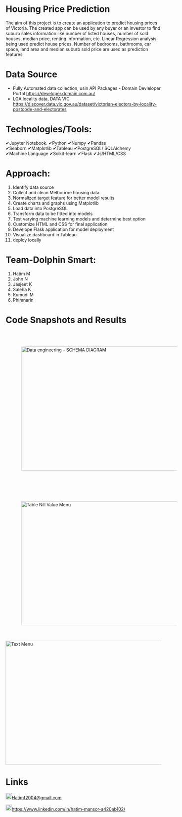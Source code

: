 # Housing Price Prediction
The aim of this project is to create an application to predict housing prices of Victoria. The created app can be used by any buyer or an investor to find suburb sales information like number of listed houses, number of sold houses, median price, renting information, etc. 
Linear Regression analysis being used predict house prices. Number of bedrooms, bathrooms, car space, land area and median suburb sold price are used as prediction features


# Data Source
- Fully Automated data collection, usin API Packages - Domain Devleloper Portal https://developer.domain.com.au/
- LGA locality data, DATA VIC https://discover.data.vic.gov.au/dataset/victorian-electors-by-locality-postcode-and-electorates


# Technologies/Tools: 
&#10004;Jupyter Notebook.     &#10004;Python      &#10004;Numpy      &#10004;Pandas <br>
&#10004;Seaborn &#10004;Matplotlib      &#10004;Tableau      &#10004;PostgreSQL/ SQLAlchemy<br>
&#10004;Machine Language &#10004;Scikit-learn      &#10004;Flask      &#10004;Js/HTML/CSS


# Approach:
01. Identify data source
02. Collect and clean Melbourne housing data
03. Normalized target feature for better model results
04. Create charts and graphs using Matplotlib
05. Load data into PostgreSQL
06. Transform data to be fitted into models
07. Test varying machine learning models and determine best option
08. Customize HTML and CSS for final application
09. Develope Flask application for model deployment
10. Visualize dashboard in Tableau
11. deploy locally


# Team-Dolphin Smart:
01. Hatim M
02. John N
03. Jasjeet K
04. Saleha K
05. Kumudi M
06. Phimnarin


# Code Snapshots and Results 
<img src="https://user-images.githubusercontent.com/24882457/168723999-368049e6-2fd3-4727-857a-010f53f80b3d.png" width="600" height="400" title="Data engineering – SCHEMA DIAGRAM" style="vertical-align:middle;margin:50px 50px">


<img src="https://user-images.githubusercontent.com/24882457/168761449-8aacb912-40dc-4157-b4b0-48d3bdb95375.png" width="600" height="400" title="Table Nill Value Menu" style="vertical-align:middle;margin:50px 50px">
<div>
<img src="https://user-images.githubusercontent.com/24882457/168761260-2ad781ae-2955-49f5-900d-ab56e2d2cd9c.PNG" width="600" height="400" title="Text Menu" style="margin:auto ">
</div>

# Links
<img src="https://user-images.githubusercontent.com/24882457/168723224-ecbdb402-be01-453d-9cb5-282424f7418a.png" width="20" height="20" title=" Hatims email"><Hatimf2004@gmail.com>


<img src="https://user-images.githubusercontent.com/24882457/168716629-b90f784a-534f-418c-89fd-28e91c4830fa.png" width="20" height="20" title="Linkedin Profile"><https://www.linkedin.com/in/hatim-mansor-a420ab102/>
